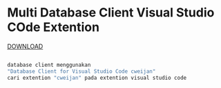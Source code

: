 # Multi Database Client Visual Studio COde Extention

[DOWNLOAD](https://marketplace.visualstudio.com/items?itemName=cweijan.vscode-database-client2)

```bash

database client menggunakan
"Database Client for Visual Studio Code cweijan"
cari extention "cweijan" pada extention visual studio code

```